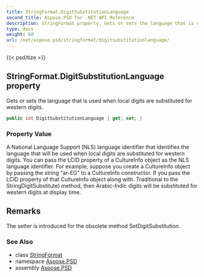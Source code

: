 ```yaml
---
title: StringFormat.DigitSubstitutionLanguage
second_title: Aspose.PSD for .NET API Reference
description: StringFormat property. Gets or sets the language that is used when local digits are substituted for western digits
type: docs
weight: 60
url: /net/aspose.psd/stringformat/digitsubstitutionlanguage/
---
```

{{< psd/tize >}}
## StringFormat.DigitSubstitutionLanguage property

Gets or sets the language that is used when local digits are substituted for western digits.

```csharp
public int DigitSubstitutionLanguage { get; set; }
```

### Property Value

A National Language Support (NLS) language identifier that identifies the language that will be used when local digits are substituted for western digits. You can pass the LCID property of a CultureInfo object as the NLS language identifier. For example, suppose you create a CultureInfo object by passing the string "ar-EG" to a CultureInfo constructor. If you pass the LCID property of that CultureInfo object along with. Traditional to the StringDigitSubstitute) method, then Arabic-Indic digits will be substituted for western digits at display time.

## Remarks

The setter is introduced for the obsolete method SetDigitSubstitution.

### See Also

* class [StringFormat](../)
* namespace [Aspose.PSD](../../stringformat/)
* assembly [Aspose.PSD](../../../)


